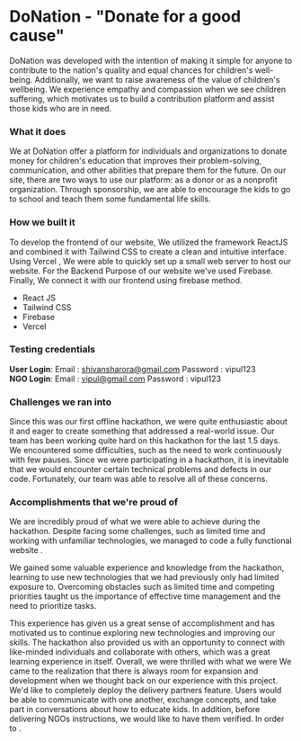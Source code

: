 # DoNation - "Donate for a good cause"

DoNation was developed with the intention of making it simple for anyone to contribute to the nation's quality and equal chances for children's well-being. Additionally, we want to raise awareness of the value of children's wellbeing. We experience empathy and compassion when we see children suffering, which motivates us to build a contribution platform and assist those kids who are in need.

### What it does
We at DoNation offer a platform for individuals and organizations to donate money for children's education that improves their problem-solving, communication, and other abilities that prepare them for the future. On our site, there are two ways to use our platform: as a donor or as a nonprofit organization. Through sponsorship, we are able to encourage the kids to go to school and teach them some fundamental life skills.

### How we built it
To develop the frontend of our website, We utilized the framework ReactJS and combined it with Tailwind CSS to create a clean and intuitive interface. Using Vercel , We were able to quickly set up a small web server to host our website. For the Backend Purpose of our website we've used Firebase. Finally, We connect it with our frontend using firebase method. 
- React JS
- Tailwind CSS
- Firebase
- Vercel

### Testing credentials
**User Login**: Email : shivansharora@gmail.com   Password : vipul123 <br/>
**NGO Login**: Email : vipul@gmail.com   Password : vipul123


### Challenges we ran into
Since this was our first offline hackathon, we were quite enthusiastic about it and eager to create something that addressed a real-world issue. Our team has been working quite hard on this hackathon for the last 1.5 days. We encountered some difficulties, such as the need to work continuously with few pauses. Since we were participating in a hackathon, it is inevitable that we would encounter certain technical problems and defects in our code. Fortunately, our team was able to resolve all of these concerns.

### Accomplishments that we're proud of
We are incredibly proud of what we were able to achieve during the hackathon. Despite facing some challenges, such as limited time and working with unfamiliar technologies, we managed to code a fully functional website .

We gained some valuable experience and knowledge from the hackathon, learning to use new technologies that we had previously only had limited exposure to. Overcoming obstacles such as limited time and competing priorities taught us the importance of effective time management and the need to prioritize tasks.

This experience has given us a great sense of accomplishment and has motivated us to continue exploring new technologies and improving our skills. The hackathon also provided us with an opportunity to connect with like-minded individuals and collaborate with others, which was a great learning experience in itself. Overall, we were thrilled with what we were 
We came to the realization that there is always room for expansion and development when we thought back on our experience with this project. We'd like to completely deploy the delivery partners feature. Users would be able to communicate with one another, exchange concepts, and take part in conversations about how to educate kids. In addition, before delivering NGOs instructions, we would like to have them verified. In order to .
